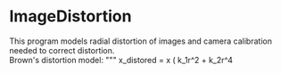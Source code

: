 # ImageDistortion
This program models radial distortion of images and camera calibration needed to correct distortion.  
Brown's distortion model: 
"""
x_distored = x ( k_1r^2 + k_2r^4
